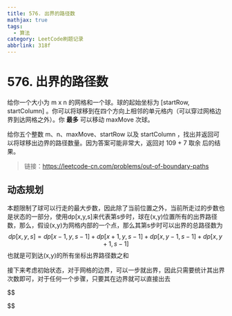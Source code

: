 ```yaml
---
title: 576. 出界的路径数
mathjax: true
tags:
  - 算法
category: LeetCode刷题记录
abbrlink: 318f
---
```

# 576. 出界的路径数

给你一个大小为 m x n 的网格和一个球。球的起始坐标为 [startRow, startColumn] 。你可以将球移到在四个方向上相邻的单元格内（可以穿过网格边界到达网格之外）。你 **最多** 可以移动 maxMove 次球。

给你五个整数 m、n、maxMove、startRow 以及 startColumn ，找出并返回可以将球移出边界的路径数量。因为答案可能非常大，返回对 109 + 7 取余 后的结果。

> 链接：https://leetcode-cn.com/problems/out-of-boundary-paths

<!-- more -->

## 动态规划

本题限制了球可以行走的最大步数，因此除了当前位置之外，当前所走过的步数也是状态的一部分，使用dp[x,y,s]来代表第s步时，球在(x,y)位置所有的出界路径数，那么，假设(x,y)为网格内部的一个点，那么其第s步时可以出界的总路径数为
$$
dp[x,y,s] = dp[x-1,y,s-1]+dp[x+1,y,s-1]+dp[x,y-1,s-1]+dp[x,y+1,s-1]
$$
也就是可到达(x,y)的所有坐标出界路径数之和

接下来考虑初始状态，对于网格的边界，可以一步就出界，因此只需要统计其出界次数即可，对于任何一个步骤，只要其在边界就可以直接出去


$$

$$
